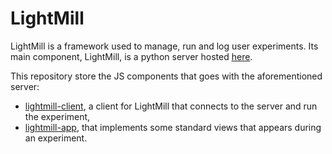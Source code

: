 # LightMill

LightMill is a framework used to manage, run and log user experiments.
Its main component, LightMill, is a python server hosted [here](https://github.com/QuentinRoy/LightMill).

This repository store the JS components that goes with the aforementioned server:
- [lightmill-client](./packages/lightmill-client), a client for LightMill that connects to the server and run the experiment,
- [lightmill-app](./packages/lightmill-app), that implements some standard views that appears during an experiment.